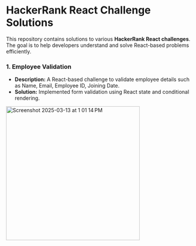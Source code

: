 # HackerRank React Challenge Solutions

This repository contains solutions to various **HackerRank React challenges**. The goal is to help developers understand and solve React-based problems efficiently.

### 1. Employee Validation
- **Description:** A React-based challenge to validate employee details such as Name, Email, Employee ID, Joining Date.
- **Solution:** Implemented form validation using React state and conditional rendering.
<img width="365" alt="Screenshot 2025-03-13 at 1 01 14 PM" src="https://github.com/user-attachments/assets/a54ac383-f414-48f8-b19c-376faa6a6b48" />

  
